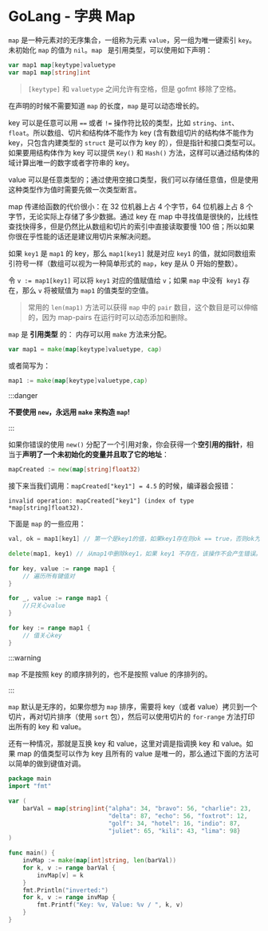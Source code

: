 # GoLang - 字典 Map

`map` 是一种元素对的无序集合，一组称为元素 `value`，另一组为唯一键索引 `key`。 未初始化 `map` 的值为 `nil`。`map ` 是引用类型，可以使用如下声明：

```go
var map1 map[keytype]valuetype
var map1 map[string]int
```

> `[keytype]` 和 `valuetype` 之间允许有空格，但是 gofmt 移除了空格。

在声明的时候不需要知道 `map` 的长度，`map` 是可以动态增长的。

key 可以是任意可以用 `==` 或者 `!=` 操作符比较的类型，比如 `string`、`int`、`float`。所以数组、切片和结构体不能作为 key (含有数组切片的结构体不能作为 key，只包含内建类型的 `struct` 是可以作为 key 的），但是指针和接口类型可以。如果要用结构体作为 key 可以提供 `Key()` 和 `Hash()` 方法，这样可以通过结构体的域计算出唯一的数字或者字符串的 key。

value 可以是任意类型的；通过使用空接口类型，我们可以存储任意值，但是使用这种类型作为值时需要先做一次类型断言。

map 传递给函数的代价很小：在 32 位机器上占 4 个字节，64 位机器上占 8 个字节，无论实际上存储了多少数据。通过 key 在 map 中寻找值是很快的，比线性查找快得多，但是仍然比从数组和切片的索引中直接读取要慢 100 倍；所以如果你很在乎性能的话还是建议用切片来解决问题。

如果 `key1` 是 `map1` 的 key，那么 `map1[key1]` 就是对应 `key1` 的值，就如同数组索引符号一样（数组可以视为一种简单形式的  `map`，key 是从 0 开始的整数）。

令 `v := map1[key1]` 可以将 `key1` 对应的值赋值给 `v`；如果 `map` 中没有` key1` 存在，那么 `v` 将被赋值为 `map1` 的值类型的空值。

> 常用的 `len(map1)` 方法可以获得 `map` 中的 `pair` 数目，这个数目是可以伸缩的，因为 map-pairs 在运行时可以动态添加和删除。

`map` 是 **引用类型** 的： 内存可以用 `make` 方法来分配。

```go
var map1 = make(map[keytype]valuetype, cap)
```

或者简写为：

```go
map1 := make(map[keytype]valuetype,cap)
```

:::danger

**不要使用 `new`，永远用 `make` 来构造 `map`!**

:::

如果你错误的使用 `new()` 分配了一个引用对象，你会获得一个**空引用的指针**，相当于**声明了一个未初始化的变量并且取了它的地址**：

```go
mapCreated := new(map[string]float32)
```

接下来当我们调用：`mapCreated["key1"] = 4.5` 的时候，编译器会报错：

```
invalid operation: mapCreated["key1"] (index of type *map[string]float32).
```

下面是 `map` 的一些应用：

```go
val, ok = map1[key1] // 第一个是key1的值，如果key1存在则ok == true，否则ok为false
 
delete(map1, key1) // 从map1中删除key1，如果 key1 不存在，该操作不会产生错误。
 
for key, value := range map1 {
    // 遍历所有键值对
}
 
for _, value := range map1 {
    //只关心value
}
 
for key := range map1 {
    // 值关心key
}
```

:::warning

`map` 不是按照 key 的顺序排列的，也不是按照 value 的序排列的。

:::

`map` 默认是无序的，如果你想为 `map` 排序，需要将 key（或者 value）拷贝到一个切片，再对切片排序（使用 `sort` 包），然后可以使用切片的 `for-range` 方法打印出所有的 key 和 value。

还有一种情况，那就是互换 key 和 value，这里对调是指调换 key 和 value。如果 map 的值类型可以作为 key 且所有的 value 是唯一的，那么通过下面的方法可以简单的做到键值对调。

```go
package main
import "fmt"
 
var (
    barVal = map[string]int{"alpha": 34, "bravo": 56, "charlie": 23,
                            "delta": 87, "echo": 56, "foxtrot": 12,
                            "golf": 34, "hotel": 16, "indio": 87,
                            "juliet": 65, "kili": 43, "lima": 98}
)
 
func main() {
    invMap := make(map[int]string, len(barVal))
    for k, v := range barVal {
        invMap[v] = k
    }
    fmt.Println("inverted:")
    for k, v := range invMap {
        fmt.Printf("Key: %v, Value: %v / ", k, v)
    }
}
```